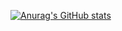 [![Anurag's GitHub stats](https://github-readme-stats.vercel.app/api?username=LumosityTheLamp)](https://github.com/anuraghazra/github-readme-stats)
